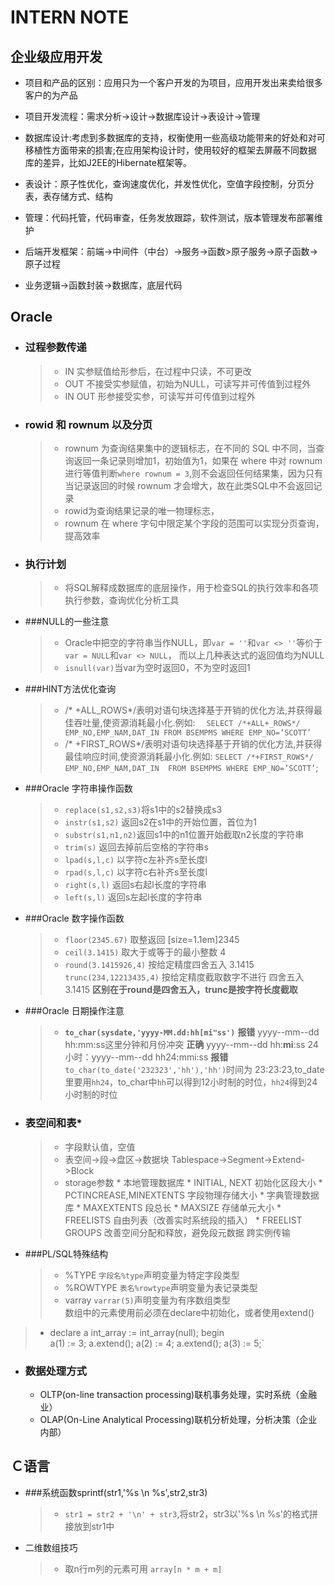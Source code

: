 ﻿# INTERN NOTE

## 企业级应用开发
* 项目和产品的区别：应用只为一个客户开发的为项目，应用开发出来卖给很多客户的为产品

* 项目开发流程：需求分析->设计->数据库设计->表设计->管理

* 数据库设计:考虑到多数据库的支持，权衡使用一些高级功能带来的好处和对可移植性方面带来的损害;在应用架构设计时，使用较好的框架去屏蔽不同数据库的差异，比如J2EE的Hibernate框架等。

* 表设计：原子性优化，查询速度优化，并发性优化，空值字段控制，分页分表，表存储方式、结构

* 管理：代码托管，代码审查，任务发放跟踪，软件测试，版本管理发布部署维护

* 后端开发框架：前端->中间件（中台）->服务->函数>原子服务->原子函数->原子过程

* 业务逻辑->函数封装->数据库，底层代码


## Oracle

*   ### 过程参数传递
    > * IN     实参赋值给形参后，在过程中只读，不可更改   
    > * OUT    不接受实参赋值，初始为NULL，可读写并可传值到过程外
    > * IN OUT  形参接受实参，可读写并可传值到过程外

*   ### rowid 和 rownum 以及分页
    > *   rownum 为查询结果集中的逻辑标志，在不同的 SQL 中不同，当查询返回一条记录则增加1，初始值为1，如果在 where 中对 rownum 进行等值判断`where rownum = 3`,则不会返回任何结果集，因为只有当记录返回的时候 rownum 才会增大，故在此类SQL中不会返回记录 
    > *  rowid为查询结果记录的唯一物理标志，
    > *  rownum 在 where 字句中限定某个字段的范围可以实现分页查询，提高效率

*   ### 执行计划
    >  *  将SQL解释成数据库的底层操作，用于检查SQL的执行效率和各项执行参数，查询优化分析工具

*   ###NULL的一些注意
    > *  Oracle中把空的字符串当作NULL，即`var = ''`和`var <> ''`等价于`var = NULL`和`var <> NULL`， 而以上几种表达式的返回值均为NULL
    > *  `isnull(var)`当var为空时返回0，不为空时返回1

*   ###HINT方法优化查询
    > *  /* +ALL_ROWS*/表明对语句块选择基于开销的优化方法,并获得最佳吞吐量,使资源消耗最小化.例如:　
`SELECT /*+ALL+_ROWS*/ EMP_NO,EMP_NAM,DAT_IN
 FROM BSEMPMS WHERE EMP_NO=’SCOTT’`
    > *  /* +FIRST_ROWS*/表明对语句块选择基于开销的优化方法,并获得最佳响应时间,使资源消耗最小化.例如:
`SELECT /*+FIRST_ROWS*/ EMP_NO,EMP_NAM,DAT_IN 
FROM BSEMPMS WHERE EMP_NO=’SCOTT’`;

*   ###Oracle 字符串操作函数
    > *  `replace(s1,s2,s3)`将s1中的s2替换成s3
    > *  `instr(s1,s2)`     返回s2在s1中的开始位置，首位为1
    > *  `substr(s1,n1,n2)`返回s1中的n1位置开始截取n2长度的字符串
    > *  `trim(s)`      返回去掉前后空格的字符串s
    > *  `lpad(s,l,c)`  以字符c左补齐s至长度l
    > *  `rpad(s,l,c)`  以字符c右补齐s至长度l
    > *  `right(s,l)`   返回s右起l长度的字符串
    > *  `left(s,l)`    返回s左起l长度的字符串

*   ###Oracle 数字操作函数
    > *  `floor(2345.67)` 取整返回  [size=1.1em]2345
    > *  `ceil(3.1415)`   取大于或等于的最小整数 4
    > *  `round(3.1415926,4)` 按给定精度四舍五入 3.1415
    >   `trunc(234,12213435,4)` 按给定精度截取数字不进行    四舍五入 3.1415
    >__区别在于round是四舍五入，trunc是按字符长度截取__

*   ###Oracle 日期操作注意
    > *  __`to_char(sysdate,'yyyy-MM.dd:hh[mi"ss')`__
    >   __报错__ yyyy--mm--dd hh:mm:ss这里分钟和月份冲突
    >   __正确__ yyyy--mm--dd hh:__mi__:ss
    >   24小时：yyyy--mm--dd hh24:mmi:ss
    >   __报错__ `to_char(to_date('232323','hh'),'hh')`时间为  23:23:23,to_date里要用`hh24`，to_char中`hh`可以得到12小时制的时位，`hh24`得到24小时制的时位

*  ### 表空间和表*
    > *  字段默认值，空值
    > *  表空间->段->盘区->数据块
         Tablespace->Segment->Extend->Block
    > *  storage参数
        *  本地管理数据库
            * INITIAL, NEXT 初始化区段大小
            * PCTINCREASE,MINEXTENTS 字段物理存储大小
        *  字典管理数据库
            * MAXEXTENTS  段总长
            * MAXSIZE     存储单元大小
            * FREELISTS   自由列表（改善实时系统段的插入）
            * FREELIST GROUPS  改善空间分配和释放，避免段元数据    跨实例传输

*  ###PL/SQL特殊结构
    > *  %TYPE  `字段名%type`声明变量为特定字段类型
    > *  %ROWTYPE   `表名%rowtype`声明变量为表记录类型
    > *  varray     `varrar(5)`声明变量为有序数组类型   
        数组中的元素使用前必须在declare中初始化，或者使用extend() 
>   * declare
a int_array := int_array(null); 
begin  
  a(1) := 3;
  a.extend();
  a(2) := 4;
  a.extend();
  a(3) := 5;`
 
*  ### 数据处理方式
    *  OLTP(on-line transaction processing)联机事务处理，实时系统（金融业）
    *  OLAP(On-Line Analytical Processing)联机分析处理，分析决策（企业内部）
                
##  Ｃ语言

*   ###系统函数sprintf(str1,'%s \n %s',str2,str3)
    > *  `str1 = str2 + '\n' + str3`,将str2，str3以'%s \n %s'的格式拼接放到str1中


*   二维数组技巧

    > *  取n行m列的元素可用 `array[n * m + m]`


